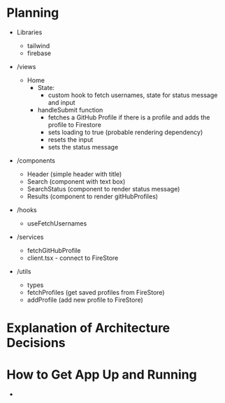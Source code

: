# Planning 
  - Libraries
    - tailwind
    - firebase

  - /views
    - Home
      - State:
        - custom hook to fetch usernames, state for status message and input
      - handleSubmit function
        - fetches a GitHub Profile if there is a profile and adds the profile to Firestore
        - sets loading to true (probable rendering dependency)
        - resets the input 
        - sets the status message
  - /components
    - Header (simple header with title)
    - Search (component with text box)
    - SearchStatus (component to render status message)
    - Results (component to render gitHubProfiles)
  - /hooks
    - useFetchUsernames
  - /services
    - fetchGitHubProfile
    - client.tsx - connect to FireStore
  - /utils
    - types
    - fetchProfiles (get saved profiles from FireStore)
    - addProfile (add new profile to FireStore)

# Explanation of Architecture Decisions

# How to Get App Up and Running
  - 
